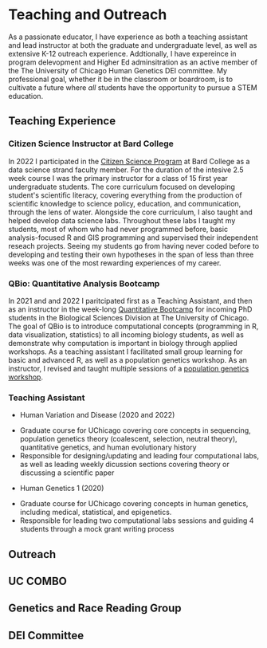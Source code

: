 # Teaching and Outreach 

As a passionate educator, I have experience as both a teaching assistant and lead instructor at both the graduate and undergraduate level, as well as extensive K-12 outreach experience. Addtionally, I have expereince in program delevopment and Higher Ed adminsitration as an active member of the The University of Chicago Human Genetics DEI committee. My professional goal, whether it be in the classroom or boardroom, is to cultivate a future where *all* students have the opportunity to pursue a STEM education. 


## Teaching Experience

### Citizen Science Instructor at Bard College 

In 2022 I participated in the [Citizen Science Program](https://citizenscience.bard.edu/) at Bard College as a data science strand faculty member. For the duration of the intesive 2.5 week course I was the primary instructor for a class of 15 first year undergraduate students. The core curriculum focused on developing student's scientific literacy, covering everything from the production of scientific knowledge to science policy, education, and communication, through the lens of water. Alongside the core curriculum, I also taught and helped develop data science labs. Throughout these labs I taught my students, most of whom who had never programmed before, basic analysis-focused R and GIS programming and supervised their independent reseach projects. Seeing my students go from having never coded before to developing and testing their own hypotheses in the span of less than three weeks was one of the most rewarding experiences of my career. 

### QBio: Quantitative Analysis Bootcamp 

In 2021 and and 2022 I paritcipated first as a Teaching Assistant, and then as an instructor in the week-long [Quantitative Bootcamp](https://biosciences.uchicago.edu/content/mbl-bootcamp) for incoming PhD students in the Biological Sciences Division at The University of Chicago. The goal of QBio is to introduce computational concepts (programming in R, data visualization, statistics) to all incoming biology students, as well as demonstrate why computation is important in biology through applied workshops. As a teaching assistant I facilitated small group learning for basic and advanced R, as well as a population genetics workshop. As an instructor, I revised and taught multiple sessions of a [population genetics workshop](https://github.com/jnovembre/BSD-QBio8/tree/main/workshops/jjberg).   

### Teaching Assistant 

* Human Variation and Disease (2020 and 2022)
- Graduate course for UChicago covering core concepts in sequencing, population genetics theory (coalescent, selection, neutral theory), quantitative genetics, and human evolutionary history
-  Responsible for designing/updating and leading four computational labs, as well as leading weekly dicussion sections covering theory or discussing a scientific paper

* Human Genetics 1 (2020)
- Graduate course for UChicago covering concepts in human genetics, including medical, statistical, and epigenetics.   
-  Responsible for leading two computational labs sessions and guiding 4 students through a mock grant writing process 

## Outreach 

## UC COMBO 

## Genetics and Race Reading Group 

## DEI Committee  

